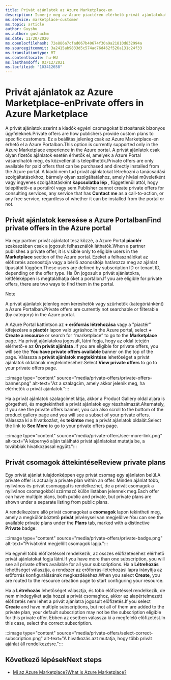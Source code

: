 ```yaml
---
title: Privát ajánlatok az Azure Marketplace-en
description: Ismerje meg az Azure piactéren elérhető privát ajánlatokat.
ms.service: marketplace-customer
ms.topic: article
author: Guyshu
ms.author: gushuchm
ms.date: 11/20/2020
ms.openlocfilehash: 72e886a7cfad067b40674f30a9a21810d832994a
ms.sourcegitcommit: 3a2415ab9833d5c574ad76d462f526a131c24f33
ms.translationtype: MT
ms.contentlocale: hu-HU
ms.lasthandoff: 03/12/2021
ms.locfileid: "103412658"
---
```

# <a name="private-offers-in-azure-marketplace"></a><span data-ttu-id="4f3a9-103">Privát ajánlatok az Azure Marketplace-en</span><span class="sxs-lookup"><span data-stu-id="4f3a9-103">Private offers in Azure Marketplace</span></span>

<span data-ttu-id="4f3a9-104">A privát ajánlatok szerint a kiadók egyéni csomagokat biztosítanak bizonyos ügyfeleknek.</span><span class="sxs-lookup"><span data-stu-id="4f3a9-104">Private offers are how publishers provide custom plans to specific customers.</span></span> <span data-ttu-id="4f3a9-105">Ez a beállítás jelenleg csak az Azure Marketplace-en érhető el a Azure Portalban.</span><span class="sxs-lookup"><span data-stu-id="4f3a9-105">This option is currently supported only in the Azure Marketplace experience in the Azure portal.</span></span> <span data-ttu-id="4f3a9-106">A privát ajánlatok csak olyan fizetős ajánlatok esetén érhetők el, amelyek a Azure Portal vásárolhatók meg, és közvetlenül is telepíthetők.</span><span class="sxs-lookup"><span data-stu-id="4f3a9-106">Private offers are only available for paid offers that can be purchased and directly installed from the Azure portal.</span></span> <span data-ttu-id="4f3a9-107">A kiadó nem tud privát ajánlatokat létrehozni a tanácsadási szolgáltatásokhoz, bármely olyan szolgáltatáshoz, amely hívási műveletként vagy ingyenes szolgáltatásként **kapcsolatba lép** , függetlenül attól, hogy telepíthető-e a portálról vagy sem.</span><span class="sxs-lookup"><span data-stu-id="4f3a9-107">Publisher cannot create private offers for consulting services, any service that has **Contact me** as a call-to-action, or any free service, regardless of whether it can be installed from the portal or not.</span></span>

## <a name="find-private-offers-in-the-azure-portal"></a><span data-ttu-id="4f3a9-108">Privát ajánlatok keresése a Azure Portalban</span><span class="sxs-lookup"><span data-stu-id="4f3a9-108">Find private offers in the Azure portal</span></span>

<span data-ttu-id="4f3a9-109">Ha egy partner privát ajánlatot tesz közzé, a Azure Portal **piactér** szakaszában csak a jogosult felhasználók láthatók.</span><span class="sxs-lookup"><span data-stu-id="4f3a9-109">When a partner publishes a private offer, it is visible only to eligible users in the **Marketplace** section of the Azure portal.</span></span> <span data-ttu-id="4f3a9-110">Ezeket a felhasználókat az előfizetés azonosítója vagy a bérlő azonosítója határozza meg az ajánlat típusától függően.</span><span class="sxs-lookup"><span data-stu-id="4f3a9-110">These users are defined by subscription ID or tenant ID, depending on the offer type.</span></span> <span data-ttu-id="4f3a9-111">Ha Ön jogosult a privát ajánlatokra, kétféleképpen is megtalálhatja őket a portálon.</span><span class="sxs-lookup"><span data-stu-id="4f3a9-111">If you are eligible for  private offers, there are two ways to find them in the portal.</span></span>

> [!NOTE]
> <span data-ttu-id="4f3a9-112">A privát ajánlatok jelenleg nem kereshetők vagy szűrhetők (kategóriánként) a Azure Portalban.</span><span class="sxs-lookup"><span data-stu-id="4f3a9-112">Private offers are currently not searchable or filterable (by category) in the Azure portal.</span></span>

<span data-ttu-id="4f3a9-113">A Azure Portal kattintson az **+ erőforrás létrehozása** vagy a "piactér" kifejezésre a **piactér** lapon való ugráshoz.</span><span class="sxs-lookup"><span data-stu-id="4f3a9-113">In the Azure portal, select **+ Create a resource** or search for “marketplace” to go to the **Marketplace** page.</span></span> <span data-ttu-id="4f3a9-114">Ha privát ajánlatokra jogosult, látni fogja, hogy az oldal tetején elérhető-e az **Ön privát ajánlata** .</span><span class="sxs-lookup"><span data-stu-id="4f3a9-114">If you are eligible for private offers, you will see the **You have private offers available** banner on the top of the page.</span></span> <span data-ttu-id="4f3a9-115">Válassza a **privát ajánlatok megtekintése** lehetőséget a privát ajánlatok oldalának megtekintéséhez.</span><span class="sxs-lookup"><span data-stu-id="4f3a9-115">Select **View private offers** to go to your private offers page.</span></span>

:::image type="content" source="media/private-offers/private-offers-banner.png" alt-text="Az a szalagcím, amely akkor jelenik meg, ha elérhetők a privát ajánlatok.":::

<span data-ttu-id="4f3a9-117">Ha a privát ajánlatok szalagcímét látja, akkor a Product Gallery oldal aljára is görgetheti, és megtekintheti a privát ajánlatok egy részhalmazát.</span><span class="sxs-lookup"><span data-stu-id="4f3a9-117">Alternately, if you see the private offers banner, you can also scroll to the bottom of the product gallery page and you will see a subset of your private offers.</span></span> <span data-ttu-id="4f3a9-118">Válassza ki a hivatkozást, és **tekintse** meg a privát ajánlatok oldalát.</span><span class="sxs-lookup"><span data-stu-id="4f3a9-118">Select the link to **See More** to go to your private offers page.</span></span>

:::image type="content" source="media/private-offers/see-more-link.png" alt-text="A képernyő alján található privát ajánlatokat mutatja be, a továbbiak hivatkozással együtt.":::

## <a name="review-private-plans"></a><span data-ttu-id="4f3a9-120">Privát csomagok áttekintése</span><span class="sxs-lookup"><span data-stu-id="4f3a9-120">Review private plans</span></span>

<span data-ttu-id="4f3a9-121">Egy privát ajánlat tulajdonképpen egy privát csomag egy ajánlaton belül.</span><span class="sxs-lookup"><span data-stu-id="4f3a9-121">A private offer is actually a private plan within an offer.</span></span> <span data-ttu-id="4f3a9-122">Minden ajánlat több, nyilvános és privát csomaggal is rendelkezhet, de a privát csomagok a nyilvános csomagokból származó külön listában jelennek meg.</span><span class="sxs-lookup"><span data-stu-id="4f3a9-122">Each offer can have multiple plans, both public and private, but private plans are shown under a separate listing from public plans.</span></span>

<span data-ttu-id="4f3a9-123">A rendelkezésre álló privát csomagokat a **csomagok** lapon tekintheti meg, amely a megkülönböztető **privát** jelvénysel van megjelölve:</span><span class="sxs-lookup"><span data-stu-id="4f3a9-123">You can see the available private plans under the **Plans** tab, marked with a distinctive **Private** badge:</span></span>

:::image type="content" source="media/private-offers/private-badge.png" alt-text="Privátként megjelölt csomagok lapja.":::

<span data-ttu-id="4f3a9-125">Ha egynél több előfizetéssel rendelkezik, az összes előfizetéséhez elérhető privát ajánlatokat fogja látni.</span><span class="sxs-lookup"><span data-stu-id="4f3a9-125">If you have more than one subscription, you will see all private offers available for all your subscriptions.</span></span> <span data-ttu-id="4f3a9-126">Ha a **Létrehozás** lehetőséget választja, a rendszer az erőforrás-létrehozási lapra irányítja az erőforrás konfigurálásának megkezdéséhez.</span><span class="sxs-lookup"><span data-stu-id="4f3a9-126">When you select **Create**, you are routed to the resource creation page to start configuring your resource.</span></span>

<span data-ttu-id="4f3a9-127">Ha a **Létrehozás** lehetőséget választja, és több előfizetéssel rendelkezik, de nem mindegyiket adja hozzá a privát csomaghoz, akkor az alapértelmezett előfizetés nem lehet a privát ajánlatra jogosult előfizetés.</span><span class="sxs-lookup"><span data-stu-id="4f3a9-127">If you select **Create** and have multiple subscriptions, but not all of them are added to the private plan, your default subscription may not be the subscription eligible for this private offer.</span></span> <span data-ttu-id="4f3a9-128">Ebben az esetben válassza ki a megfelelő előfizetést.</span><span class="sxs-lookup"><span data-stu-id="4f3a9-128">In this case, select the correct subscription.</span></span>

:::image type="content" source="media/private-offers/select-correct-subscription.png" alt-text="A hivatkozás azt mutatja, hogy több privát ajánlat áll rendelkezésre.":::

## <a name="next-steps"></a><span data-ttu-id="4f3a9-130">Következő lépések</span><span class="sxs-lookup"><span data-stu-id="4f3a9-130">Next steps</span></span>

- [<span data-ttu-id="4f3a9-131">Mi az Azure Marketplace?</span><span class="sxs-lookup"><span data-stu-id="4f3a9-131">What is Azure Marketplace?</span></span>](azure-marketplace-overview.md)
